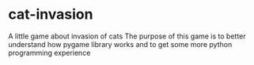 # cat-invasion
A little game about invasion of cats
The purpose of this game is to better understand how pygame library works and to get some more python programming experience
